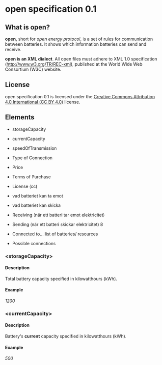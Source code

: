 # open specification 0.1
## What is open?

**open**, short for _open energy protocol_, is a set of rules for communication between batteries. It shows which information batteries can send and receive.

**open is an XML dialect**. All open files must adhere to XML 1.0 specification (http://www.w3.org/TR/REC-xml), published at the World Wide Web Consortium (W3C) website.

## License

open specification 0.1 is licensed under the [Creative Commons Attribution 4.0 International (CC BY 4.0)](https://creativecommons.org/licenses/by/4.0/) license.

## Elements

* storageCapacity
* currentCapacity
* speedOfTransmission
* Type of Connection
* Price
* Terms of Purchase
* License (cc)
* vad batteriet kan ta emot
* vad batteriet kan skicka

* Receiving (när ett batteri tar emot elektricitet)
* Sending (när ett batteri skickar elektricitet)
8
* Connected to... list of batteries/ resources
* Possible connections


### \<storageCapacity\>
#### Description
Total battery capacity specified in kilowatthours (kWh).
#### Example
_1200_

### \<currentCapacity\>
#### Description
Battery's **current** capacity specified in kilowatthours (kWh).
#### Example
_500_
